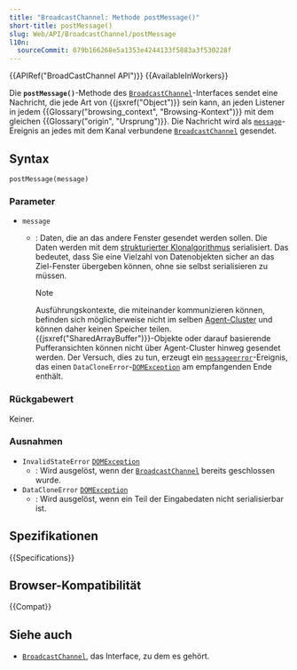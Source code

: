 ```yaml
---
title: "BroadcastChannel: Methode postMessage()"
short-title: postMessage()
slug: Web/API/BroadcastChannel/postMessage
l10n:
  sourceCommit: 079b166268e5a1353e4244133f5883a3f530228f
---
```


{{APIRef("BroadCastChannel API")}} {{AvailableInWorkers}}

Die **`postMessage()`**-Methode des [`BroadcastChannel`](/de/docs/Web/API/BroadcastChannel)-Interfaces sendet eine Nachricht,
die jede Art von {{jsxref("Object")}} sein kann,
an jeden Listener in jedem {{Glossary("browsing_context", "Browsing-Kontext")}} mit dem gleichen {{Glossary("origin", "Ursprung")}}.
Die Nachricht wird als [`message`](/de/docs/Web/API/BroadcastChannel/message_event)-Ereignis
an jedes mit dem Kanal verbundene [`BroadcastChannel`](/de/docs/Web/API/BroadcastChannel) gesendet.

## Syntax

```js-nolint
postMessage(message)
```

### Parameter

- `message`
  - : Daten, die an das andere Fenster gesendet werden sollen. Die Daten werden mit dem [strukturierter Klonalgorithmus](/de/docs/Web/API/Web_Workers_API/Structured_clone_algorithm) serialisiert.
    Das bedeutet, dass Sie eine Vielzahl von Datenobjekten sicher an das Ziel-Fenster übergeben können, ohne sie selbst serialisieren zu müssen.

    > [!NOTE]
    > Ausführungskontexte, die miteinander kommunizieren können, befinden sich möglicherweise nicht im selben [Agent-Cluster](/de/docs/Web/JavaScript/Reference/Execution_model#agent_clusters_and_memory_sharing) und können daher keinen Speicher teilen. {{jsxref("SharedArrayBuffer")}}-Objekte oder darauf basierende Pufferansichten können nicht über Agent-Cluster hinweg gesendet werden. Der Versuch, dies zu tun, erzeugt ein [`messageerror`](/de/docs/Web/API/BroadcastChannel/messageerror_event)-Ereignis, das einen `DataCloneError`-[`DOMException`](/de/docs/Web/API/DOMException) am empfangenden Ende enthält.

### Rückgabewert

Keiner.

### Ausnahmen

- `InvalidStateError` [`DOMException`](/de/docs/Web/API/DOMException)
  - : Wird ausgelöst, wenn der [`BroadcastChannel`](/de/docs/Web/API/BroadcastChannel) bereits geschlossen wurde.
- `DataCloneError` [`DOMException`](/de/docs/Web/API/DOMException)
  - : Wird ausgelöst, wenn ein Teil der Eingabedaten nicht serialisierbar ist.

## Spezifikationen

{{Specifications}}

## Browser-Kompatibilität

{{Compat}}

## Siehe auch

- [`BroadcastChannel`](/de/docs/Web/API/BroadcastChannel), das Interface, zu dem es gehört.
